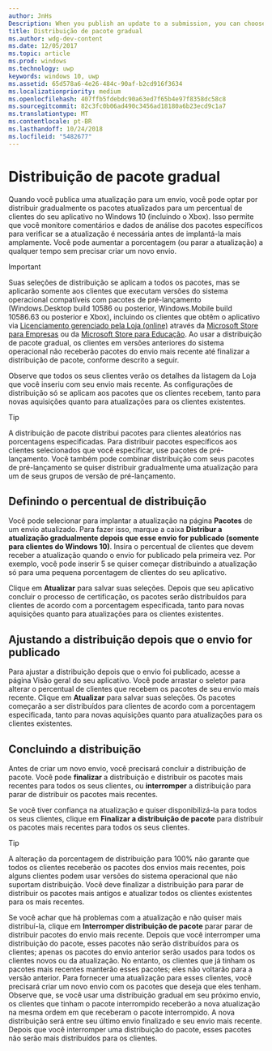 ```yaml
---
author: JnHs
Description: When you publish an update to a submission, you can choose to gradually roll out the updated packages to a percentage of your app’s customers on Windows 10.
title: Distribuição de pacote gradual
ms.author: wdg-dev-content
ms.date: 12/05/2017
ms.topic: article
ms.prod: windows
ms.technology: uwp
keywords: windows 10, uwp
ms.assetid: 65d578a6-4e26-484c-90af-b2cd916f3634
ms.localizationpriority: medium
ms.openlocfilehash: 407ffb5fdebdc90a63ed7f65b4e97f8358dc58c8
ms.sourcegitcommit: 82c3fc0b06ad490c3456ad18180a6b23ecd9c1a7
ms.translationtype: MT
ms.contentlocale: pt-BR
ms.lasthandoff: 10/24/2018
ms.locfileid: "5482677"
---
```

# <a name="gradual-package-rollout"></a>Distribuição de pacote gradual

Quando você publica uma atualização para um envio, você pode optar por distribuir gradualmente os pacotes atualizados para um percentual de clientes do seu aplicativo no Windows 10 (incluindo o Xbox). Isso permite que você monitore comentários e dados de análise dos pacotes específicos para verificar se a atualização é necessária antes de implantá-la mais amplamente. Você pode aumentar a porcentagem (ou parar a atualização) a qualquer tempo sem precisar criar um novo envio. 

> [!IMPORTANT]
> Suas seleções de distribuição se aplicam a todos os pacotes, mas se aplicarão somente aos clientes que executam versões do sistema operacional compatíveis com pacotes de pré-lançamento (Windows.Desktop build 10586 ou posterior, Windows.Mobile build 10586.63 ou posterior e Xbox), incluindo os clientes que obtêm o aplicativo via [Licenciamento gerenciado pela Loja (online)](organizational-licensing.md) através da [Microsoft Store para Empresas](https://businessstore.microsoft.com/store) ou da [Microsoft Store para Educação](https://educationstore.microsoft.com/store). Ao usar a distribuição de pacote gradual, os clientes em versões anteriores do sistema operacional não receberão pacotes do envio mais recente até finalizar a distribuição de pacote, conforme descrito a seguir.

Observe que todos os seus clientes verão os detalhes da listagem da Loja que você inseriu com seu envio mais recente. As configurações de distribuição só se aplicam aos pacotes que os clientes recebem, tanto para novas aquisições quanto para atualizações para os clientes existentes.

> [!TIP]
> A distribuição de pacote distribui pacotes para clientes aleatórios nas porcentagens especificadas. Para distribuir pacotes específicos aos clientes selecionados que você especificar, use pacotes de pré-lançamento. Você também pode combinar distribuição com seus pacotes de pré-lançamento se quiser distribuir gradualmente uma atualização para um de seus grupos de versão de pré-lançamento.


## <a name="setting-the-rollout-percentage"></a>Definindo o percentual de distribuição

Você pode selecionar para implantar a atualização na página **Pacotes** de um envio atualizado. Para fazer isso, marque a caixa **Distribur a atualização gradualmente depois que esse envio for publicado (somente para clientes do Windows 10)**. Insira o percentual de clientes que devem receber a atualização quando o envio for publicado pela primeira vez. Por exemplo, você pode inserir 5 se quiser começar distribuindo a atualização só para uma pequena porcentagem de clientes do seu aplicativo.

Clique em **Atualizar** para salvar suas seleções. Depois que seu aplicativo concluir o processo de certificação, os pacotes serão distribuídos para clientes de acordo com a porcentagem especificada, tanto para novas aquisições quanto para atualizações para os clientes existentes.


## <a name="adjusting-the-rollout-after-the-submission-is-published"></a>Ajustando a distribuição depois que o envio for publicado

Para ajustar a distribuição depois que o envio foi publicado, acesse a página Visão geral do seu aplicativo. Você pode arrastar o seletor para alterar o percentual de clientes que recebem os pacotes de seu envio mais recente. Clique em **Atualizar** para salvar suas seleções. Os pacotes começarão a ser distribuídos para clientes de acordo com a porcentagem especificada, tanto para novas aquisições quanto para atualizações para os clientes existentes.


## <a name="completing-the-rollout"></a>Concluindo a distribuição

Antes de criar um novo envio, você precisará concluir a distribuição de pacote. Você pode **finalizar** a distribuição e distribuir os pacotes mais recentes para todos os seus clientes, ou **interromper** a distribuição para parar de distribuir os pacotes mais recentes.

Se você tiver confiança na atualização e quiser disponibilizá-la para todos os seus clientes, clique em **Finalizar a distribuição de pacote** para distribuir os pacotes mais recentes para todos os seus clientes.

> [!TIP]
> A alteração da porcentagem de distribuição para 100% não garante que todos os clientes receberão os pacotes dos envios mais recentes, pois alguns clientes podem usar versões do sistema operacional que não suportam distribuição. Você deve finalizar a distribuição para parar de distribuir os pacotes mais antigos e atualizar todos os clientes existentes para os mais recentes.

Se você achar que há problemas com a atualização e não quiser mais distribuí-la, clique em **Interromper distribuição de pacote** parar parar de distribuir pacotes do envio mais recente. Depois que você interromper uma distribuição do pacote, esses pacotes não serão distribuídos para os clientes; apenas os pacotes do envio anterior serão usados para todos os clientes novos ou da atualização. No entanto, os clientes que já tinham os pacotes mais recentes manterão esses pacotes; eles não voltarão para a versão anterior. Para fornecer uma atualização para esses clientes, você precisará criar um novo envio com os pacotes que deseja que eles tenham. Observe que, se você usar uma distribuição gradual em seu próximo envio, os clientes que tinham o pacote interrompido receberão a nova atualização na mesma ordem em que receberam o pacote interrompido. A nova distribuição será entre seu último envio finalizado e seu envio mais recente. Depois que você interromper uma distribuição do pacote, esses pacotes não serão mais distribuídos para os clientes.
